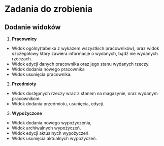# Zadania do zrobienia

## Dodanie widoków

1. **Pracownicy**
- Widok ogólny(tabelka z wykazem wszystkich pracowników), oraz widok szczegółowy który zawiera informacje o wydanych, bądź nie wydanych rzeczach.
- Widok edycji danych pracownika oraz jego stanu wydanych rzeczy.
- Widok dodania nowego pracownika
- Widok usunięcia pracownika.

2. **Przedmioty** 
- Widok dostępnych rzeczy wraz z stanem na magazynie, oraz wydanym pracownikom.
- Widok dodania przedmiotu, usunięcia, edycji.

3. **Wypożyczone**
- Widok dodania nowego wypożyczenia,
- Widok archiwalnych wypożyczeń.
- Widok edycji aktualnych wypożyczeń.
- Widok usunięcia aktualnych wypożyczeń.
